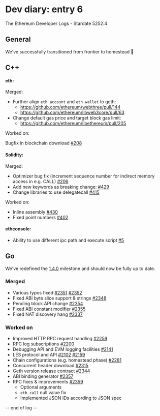 # Dev diary: entry 6

The Ethereum Developer Logs - Stardate 5252.4

## General

We've successfully transitioned from frontier to homestead :dancers:

## C++

#### eth:

Merged:

* Further align `eth account` and `eth wallet` to geth:
  - https://github.com/ethereum/webthree/pull/144
  - https://github.com/ethereum/libweb3core/pull/63
* Change default gas price and target block gas limit:
  - https://github.com/ethereum/libethereum/pull/205

Worked on:

Bugfix in blockchain download [#208](https://github.com/ethereum/libethereum/pull/208)

#### Solidity:

Merged:

* Optimizer bug fix (increment sequence number for indirect memory access in e.g. CALL) [#206](https://github.com/ethereum/libethereum/pull/206)
* Add new keywords as breaking change: [#429](https://github.com/ethereum/solidity/pull/429)
* Change libraries to use delegatecall [#415](https://github.com/ethereum/solidity/pull/415)

Worked on:

* Inline assembly [#430](https://github.com/ethereum/solidity/pull/430)
* Fixed point numbers [#402](https://github.com/ethereum/solidity/pull/402)


#### ethconsole:

* Ability to use different ipc path and execute script [#5](https://github.com/ethereum/ethereum-console/pull/5)

## Go

We've redefined the [1.4.0](https://github.com/ethereum/go-ethereum/milestones/1.4.0) milestone and should now be fully up to date.

### Merged

* Various typos fixed [#2351](https://github.com/ethereum/go-ethereum/pull/2351) [#2352](https://github.com/ethereum/go-ethereum/pull/2352)
* Fixed ABI byte slice support & strings [#2348](https://github.com/ethereum/go-ethereum/pull/2348)
* Pending block API change [#2354](https://github.com/ethereum/go-ethereum/pull/2354)
* Fixed ABI constant modifier [#2355](https://github.com/ethereum/go-ethereum/pull/2355)
* Fixed NAT discovery hang [#2337](https://github.com/ethereum/go-ethereum/pull/2337)

### Worked on

* Improved HTTP RPC request handling [#2259](https://github.com/ethereum/go-ethereum/pull/2259)
* RPC log subscriptions [#2200](https://github.com/ethereum/go-ethereum/pull/2200)
* Debugging API and EVM logging facilities [#2141](https://github.com/ethereum/go-ethereum/pull/2141)
* LES protocol and API [#2102](https://github.com/ethereum/go-ethereum/pull/2102) [#2159](https://github.com/ethereum/go-ethereum/pull/2159)
* Chain configurations (e.g. homestead phase) [#2281](https://github.com/ethereum/go-ethereum/pull/2281)
* Concurrent header download [#2315](https://github.com/ethereum/go-ethereum/pull/2315)
* Geth version release contract [#2344](https://github.com/ethereum/go-ethereum/pull/2344)
* ABI binding generator [#2357](https://github.com/ethereum/go-ethereum/pull/2357)
* RPC fixes & improvements [#2359](https://github.com/ethereum/go-ethereum/pull/2359)
    - Optional arguments
    - `eth_call` null value fix
    - Implemented JSON IDs according to JSON spec

-- end of log --


